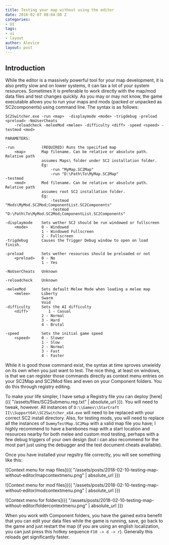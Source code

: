 ```yaml
---
title: Testing your map without using the editor
date: 2018-02-07 08:04:00 Z
categories:
- UI
tags:
- ui
- layout
author: Alevice
layout: post
---
```


## Introduction

While the editor is a massively powerful tool for your map development, it is also pretty slow and on lower systems, it can tax a lot of your system resources. Sometimes it is preferable to work directly with the map/mod data files and test changes quickly. As you may or may not know, the game executable allows you to run your maps and mods (packed or unpacked as SC2components) using command line. The syntax is as follows:

```
SC2Switcher.exe -run <map>  -displaymode <mode> -trigdebug -preload <preload> -NoUserCheats 
	-reloadcheck -meleeMod <melee> -difficulty <diff> -speed <speed> -testmod <mod>

PARAMETERS:

-run			(REQUIRED) Runs the specified map
	<map>		Map filename. Can be relative or absolute path. Relative path
				assumes Maps\ folder under SC2 installation folder.
				Eg:
					-run "MyMap.SC2Map"
					-run "D:\Path\To\MyMap.SC2Map"
-testmod    
	<mod>		Mod filename. Can be relative or absolute path. Relative path
				assumes root SC2 installation folder.
				Eg:
					-testmod "Mods\MyMod.SC2Mod;ComponentList.SC2Components"
					-testmod "D:\Path\To\MyMod.SC2Mod;ComponentList.SC2Components"

-displaymode	Sets wether SC2 should be run windowed or fullscreen
	<mode>		0 - Windowed
				1 - Windowed Fullscreen
				2 - Fullscreen
-trigdebug		Causes the Trigger Debug window to open on load finish.

-preload		Sets wether resources should be preloaded or not
	<preload>	0 - No
				1 - Yes

-NoUserCheats	Unknown

-reloadcheck	Unknown

-meleeMod		Sets default Melee Mode when loading a melee map
	<melee>		Liberty
				Swarm
				Void
-difficulty		Sets the AI difficulty
	<diff>         1 - Casual
				2 - Normal
				3 - Hard
				4 - Brutal

-speed			Sets the initial game speed
	<speed>     0 - Slower 
				1 - Slow
				2 - Normal
				3 - Fast
				4 - Faster
```

While it is good those command exist, the syntax at time sproves unwieldy on its own when you just want to test. The nice thing, at least on windows, is that we can register those commands directly as context menu entries on your SC2Map and SC2Mod files and even on your Component folders. You do this through registry editing.

To make your life simpler, I have setup a Registry file you can deploy [here]({{ "/assets/files/SC2Submenu.reg.txt" | absolute_url }}). You will need to tweak, however. All instances of `D:\\Games\\StarCraft II\\Support64\\SC2Switcher_x64.exe` will need to be replaced with your correct SC2 install directory. Also, for testing mods, you will need to replace all the instances of `DummyTestMap.SC2Map` with a valid map file you have; I highly recommend to have a barebones map with a start location and resources nearby for both melee and custom mod testing, perhaps with a few debug triggers of your own design (but i can also recommend for the most part just using the debugger and the test document cheats available).

Once you have installed your regsitry file correctly, you will see something like this:

![Context menu for map files]({{ "/assets/posts/2018-02-10-testing-map-without-editor/mapcontextmenu.png" | absolute_url }})

![Context menu for mod files]({{ "/assets/posts/2018-02-10-testing-map-without-editor/modcontextmenu.png" | absolute_url }})

![Context menu for folders]({{ "/assets/posts/2018-02-10-testing-map-without-editor/foldercontextmenu.png" | absolute_url }})

When you work with Component folders, you have the gained extra benefit that you can edit your data files while the game is running, save, go back to the game and just restart the map (if you are using an english localization, you can just press this hotkey sequence  `F10 -> d -> r`). Generally this reloads get significantly faster.

